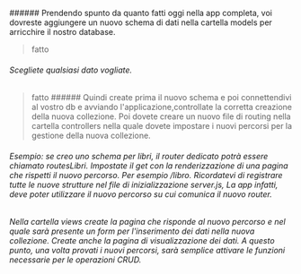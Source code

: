 ###### Prendendo spunto da quanto fatti oggi nella app completa, voi dovreste aggiungere un nuovo schema di dati nella cartella models per arricchire il nostro database. 
>fatto
###### Scegliete qualsiasi dato vogliate. 
>fatto
###### Quindi create prima il nuovo schema e poi connettendivi al vostro db e avviando l'applicazione,controllate la corretta creazione della nuova collezione. Poi dovete creare un nuovo file di routing nella cartella controllers nella quale dovete impostare i nuovi percorsi per la gestione della nuova collezione. 


###### Esempio: se creo uno schema per libri, il router dedicato potrà essere chiamato routesLibri. Impostate il get con la renderizzazione di una pagina che rispetti il nuovo percorso. Per esempio /libro. Ricordatevi di registrare tutte le nuove strutture nel file di inizializzazione server.js, La app infatti, deve poter utilizzare il nuovo percorso su cui comunica il nuovo router.

###### Nella cartella views create la pagina che risponde al nuovo percorso e nel quale sarà presente un form per l'inserimento dei dati nella nuova collezione. Create anche la pagina di visualizzazione dei dati. A questo punto, una volta provati i nuovi percorsi, sarà semplice attivare le funzioni necessarie per le operazioni CRUD. 
